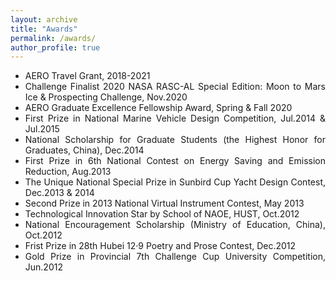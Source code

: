 ```yaml
---
layout: archive
title: "Awards"
permalink: /awards/
author_profile: true
---
```


<div style="text-align: justify;" markdown="1">


* AERO Travel Grant, 2018-2021
* Challenge Finalist 2020 NASA RASC-AL Special Edition: Moon to Mars Ice & Prospecting Challenge, Nov.2020
* AERO Graduate Excellence Fellowship Award, Spring & Fall 2020
* First Prize in National Marine Vehicle Design Competition, Jul.2014 & Jul.2015
* National Scholarship for Graduate Students (the Highest Honor for Graduates, China), Dec.2014
* First Prize in 6th National Contest on Energy Saving and Emission Reduction, Aug.2013
* The Unique National Special Prize in Sunbird Cup Yacht Design Contest, Dec.2013 & 2014
* Second Prize in 2013 National Virtual Instrument Contest, May 2013
* Technological Innovation Star by School of NAOE, HUST, Oct.2012
* National Encouragement Scholarship (Ministry of Education, China), Oct.2012
* Frist Prize in 28th Hubei 12·9 Poetry and Prose Contest, Dec.2012
* Gold Prize in Provincial 7th Challenge Cup University Competition, Jun.2012

</div>